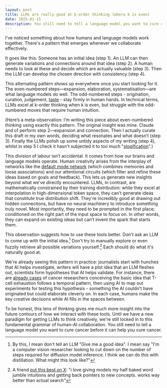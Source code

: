 ```yaml
---
layout: post
title: LLMs are really good at k-order thinking (where k is even)
date: 2025-01-15
description: You still need to tell a language model you want to cure cancer before it can help you cure cancer.
---
```


I've noticed something about how humans and language models work together. There's a pattern that emerges whenever we collaborate effectively.

It goes like this: Someone has an initial idea (step 1). An LLM can then generate variations and connections around that idea (step 2). A human needs to look at these and decide which are actually valuable (step 3). Then the LLM can develop the chosen direction with consistency (step 4).

This alternating pattern shows up everywhere once you start looking for it. The even-numbered steps—expansion, elaboration, systematisation—are what language models do well. The odd-numbered steps - origination, curation, judgement, [taste](https://paulgraham.com/goodtaste.html) - stay firmly in human hands. In technical terms, LLMs excel at k-order thinking when k is even, but struggle with the odd-numbered moves that require human intuition.

(Here’s a meta-observation: I’m writing this piece about even-numbered thinking using exactly this pattern. The original insight was mine. Claude and o1 perform step 2—expansion and connection. Then I actually curate this draft in my own words, deciding what resonates and what doesn’t (step 3). Finally the LLMs polish up some untidy aspects of my writing (step 4), whilst in step 5 I check it hasn't subjected it to too much "[slopification](https://gwern.net/creative-benchmark)".)

This division of labour isn’t accidental. It comes from how our brains and language models operate. Human creativity arises from the interplay of networks like the [default mode network](https://en.wikipedia.org/wiki/Default_mode_network) (which combines memories and loose associations) and our attentional circuits (which filter and refine these ideas based on goals and feedback). This lets us generate new insights beyond what we’ve directly encountered. LLMs, in contrast, are mathematically constrained by their training distribution: while they excel at interpolation in high-dimensional token space, they can't generate ideas that constitute true distribution shift. They're incredibly good at drawing out hidden connections, but have no neural machinery to introduce something truly novel. Most importantly, they need to be prompted in the first place; conditioned on the right part of the input space to focus on. In other words, they can expand on existing ideas but can’t invent the spark that starts them. 

This observation suggests how to use these tools better. Don't ask an LLM to come up with the initial idea.[^1] Don't try to manually explore or even fuzzily retrieve all possible variations yourself.[^2] Each should do what it's naturally good at.

We're already seeing this pattern in practice: journalists start with hunches that AI helps investigate, writers will have a plot idea that an LLM fleshes out, scientists form hypotheses that AI helps validate. For instance, there are [already cases](https://x.com/DeryaTR_/status/1865111388374601806) of cancer researchers conceiving the basic idea that T-cell exhaustion follows a temporal pattern, then using AI to map out experiments for testing this hypothesis - something the AI couldn't have originated but could elaborate cleverly on. In each case, humans make the key creative decisions while AI fills in the spaces between.

To be honest, this lens of thinking gives me much more insight into the future contours of how we interact with these tools. Until we have a new paradigm for getting LLMs to think creatively, we're still locked in to this fundamental grammar of human-AI collaboration. You still need to tell a language model you want to cure cancer before it can help you cure cancer.

[^1]: By this, I mean don't tell an LLM "Give me a good idea". I mean say "I'm a computer vision researcher looking to cut down on the number of steps required for diffusion model inference. I think we can do this with distillation. What might this look like?"

[^2]: A friend [put this best on X](https://x.com/christinexye/status/1875628086101995614): "i love giving models my half baked word jumble intuitions and getting back pointers to new concepts. works way better than actual search"
